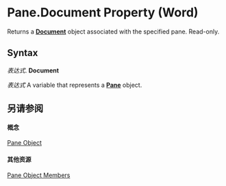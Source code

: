 
# Pane.Document Property (Word)

Returns a  **[Document](8d83487a-2345-a036-a916-971c9db5b7fb.md)** object associated with the specified pane. Read-only.


## Syntax

 _表达式_. **Document**

 _表达式_ A variable that represents a **[Pane](4a0c2690-d9d2-4e34-fef4-cc41365f5251.md)** object.


## 另请参阅


#### 概念


[Pane Object](4a0c2690-d9d2-4e34-fef4-cc41365f5251.md)
#### 其他资源


[Pane Object Members](http://msdn.microsoft.com/library/e0739460-3209-f981-71ea-80a5ea7f8935%28Office.15%29.aspx)